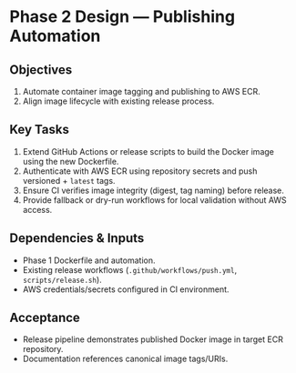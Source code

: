 <!-- markdownlint-disable MD013 -->
# Phase 2 Design — Publishing Automation

## Objectives
1. Automate container image tagging and publishing to AWS ECR.
2. Align image lifecycle with existing release process.

## Key Tasks
1. Extend GitHub Actions or release scripts to build the Docker image using the new Dockerfile.
2. Authenticate with AWS ECR using repository secrets and push versioned + `latest` tags.
3. Ensure CI verifies image integrity (digest, tag naming) before release.
4. Provide fallback or dry-run workflows for local validation without AWS access.

## Dependencies & Inputs
- Phase 1 Dockerfile and automation.
- Existing release workflows (`.github/workflows/push.yml`, `scripts/release.sh`).
- AWS credentials/secrets configured in CI environment.

## Acceptance
- Release pipeline demonstrates published Docker image in target ECR repository.
- Documentation references canonical image tags/URIs.

